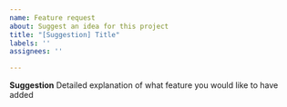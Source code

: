 ```yaml
---
name: Feature request
about: Suggest an idea for this project
title: "[Suggestion] Title"
labels: ''
assignees: ''

---
```


**Suggestion**
Detailed explanation of what feature you would like to have added
